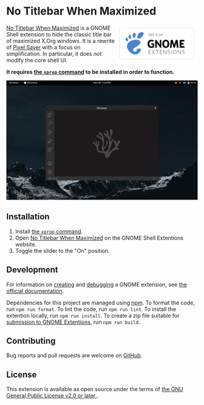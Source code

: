 # No Titlebar When Maximized

[<img src="https://raw.githubusercontent.com/andyholmes/gnome-shell-extensions-badge/master/get-it-on-ego.svg" height="100" align="right">](https://extensions.gnome.org/extension/4630/no-titlebar-when-maximized/)

[No Titlebar When Maximized](https://extensions.gnome.org/extension/4630/no-titlebar-when-maximized/) is a GNOME Shell extension to hide the classic title bar of maximized X.Org windows. It is a rewrite of [Pixel Saver](https://github.com/pixel-saver/pixel-saver) with a focus on simplification. In particular, it does _not_ modify the core shell UI.

**It requires [the `xprop` command](https://command-not-found.com/xprop) to be installed in order to function.**

![Demo](demo.gif)

## Installation

1. Install [the `xprop` command](https://command-not-found.com/xprop).
2. Open [No Titlebar When Maximized](https://extensions.gnome.org/extension/4630/no-titlebar-when-maximized/) on the GNOME Shell Extentions website.
3. Toggle the slider to the "On" position.

## Development

For information on [creating](https://gjs.guide/extensions/development/creating.html) and [debugging](https://gjs.guide/extensions/development/debugging.html) a GNOME extension, see [the official documentation](https://gjs.guide/extensions).

Dependencies for this project are managed using [npm](https://www.npmjs.com/). To format the code, run `npm run format`. To lint the code, run `npm run lint`. To install the extention locally, run `npm run install`. To create a zip file suitable for [submission to GNOME Extentions](https://extensions.gnome.org/upload/), run `npm run build`.

## Contributing

Bug reports and pull requests are welcome on [GitHub](https://github.com/alecdotninja/no-titlebar-when-maximized).

## License

This extension is available as open source under the terms of [the GNU General Public License v2.0 or later
](https://spdx.org/licenses/GPL-2.0-or-later.html).
